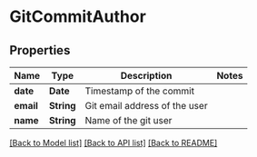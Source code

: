 # GitCommitAuthor

## Properties
Name | Type | Description | Notes
------------ | ------------- | ------------- | -------------
**date** | **Date** | Timestamp of the commit | 
**email** | **String** | Git email address of the user | 
**name** | **String** | Name of the git user | 

[[Back to Model list]](../README.md#documentation-for-models) [[Back to API list]](../README.md#documentation-for-api-endpoints) [[Back to README]](../README.md)


